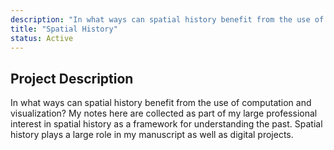 ```yaml
---
description: "In what ways can spatial history benefit from the use of computation and visualization?"
title: "Spatial History"
status: Active
---
```


## Project Description

In what ways can spatial history benefit from the use of computation and visualization? My notes here are collected as part of my large professional interest in spatial history as a framework for understanding the past. Spatial history plays a large role in my manuscript as well as digital projects.